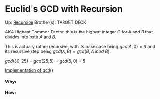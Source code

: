 # Euclid's GCD with Recursion

Up: [Recursion](recursion)
Brother(s):
TARGET DECK

AKA Highest Common Factor, this is the highest integer $C$ for $A$ and $B$ that divides into both $A$ and $B$.

This is actually rather recursive, with its base case being $gcd(A, 0) = A$ and its recursive step being $gcd(A, B) = gcd(B, A\ mod\ B)$.

$gcd(80, 25) = gcd(25, 5) = gcd(5, 0) = 5$

[Implementation of gcd()](implementation_of_gcd())






































#### Why:
#### How:









